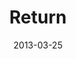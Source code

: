 ---
layout: music 
title: "Return"
series: "ROI"
date: 2013-03-25 
description: "We are experimenting with investing for return."
audio: "http://www.crossroads.net/players/media/hq/roi_03.mp3"
audio-duration: "44:36"
src: "http://www.crossroads.net/players/media/mediumHz/190x110_ROI.jpg"
---